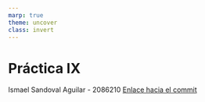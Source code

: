 ```yaml
---
marp: true
theme: uncover
class: invert
---
```


# Práctica IX

Ismael Sandoval Aguilar - 2086210
[Enlace hacia el commit](https://github.com/bgr8594/Laboratorio-032-2023/commit/29fb3c984adf531b239d6ec44afc6b0e84d1403c)


